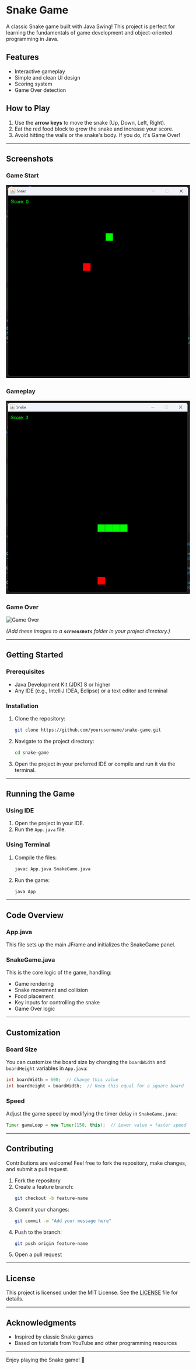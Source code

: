 # Snake Game

A classic Snake game built with Java Swing! This project is perfect for learning the fundamentals of game development and object-oriented programming in Java.

## Features

- Interactive gameplay
- Simple and clean UI design
- Scoring system
- Game Over detection

## How to Play

1. Use the **arrow keys** to move the snake (Up, Down, Left, Right).
2. Eat the red food block to grow the snake and increase your score.
3. Avoid hitting the walls or the snake's body. If you do, it's Game Over!

---

## Screenshots

### Game Start
![Game Start](screenshots/game_start.png)


### Gameplay
![Gameplay](screenshots/gameplay.png)


### Game Over
![Game Over](screenshots/game_end.png)


*(Add these images to a **`screenshots`** folder in your project directory.)*

---

## Getting Started

### Prerequisites

- Java Development Kit (JDK) 8 or higher
- Any IDE (e.g., IntelliJ IDEA, Eclipse) or a text editor and terminal

### Installation

1. Clone the repository:

   ```bash
   git clone https://github.com/yourusername/snake-game.git
   ```

2. Navigate to the project directory:

   ```bash
   cd snake-game
   ```

3. Open the project in your preferred IDE or compile and run it via the terminal.

---

## Running the Game

### Using IDE

1. Open the project in your IDE.
2. Run the `App.java` file.

### Using Terminal

1. Compile the files:
   ```bash
   javac App.java SnakeGame.java
   ```
2. Run the game:
   ```bash
   java App
   ```

---

## Code Overview

### App.java

This file sets up the main JFrame and initializes the SnakeGame panel.

### SnakeGame.java

This is the core logic of the game, handling:

- Game rendering
- Snake movement and collision
- Food placement
- Key inputs for controlling the snake
- Game Over logic

---

## Customization

### Board Size

You can customize the board size by changing the `boardWidth` and `boardHeight` variables in `App.java`:

```java
int boardWidth = 600;  // Change this value
int boardHeight = boardWidth;  // Keep this equal for a square board
```

### Speed

Adjust the game speed by modifying the timer delay in `SnakeGame.java`:

```java
Timer gameLoop = new Timer(150, this);  // Lower value = faster speed
```

---

## Contributing

Contributions are welcome! Feel free to fork the repository, make changes, and submit a pull request.

1. Fork the repository
2. Create a feature branch:
   ```bash
   git checkout -b feature-name
   ```
3. Commit your changes:
   ```bash
   git commit -m "Add your message here"
   ```
4. Push to the branch:
   ```bash
   git push origin feature-name
   ```
5. Open a pull request

---

## License

This project is licensed under the MIT License. See the [LICENSE](LICENSE) file for details.

---

## Acknowledgments

- Inspired by classic Snake games
- Based on tutorials from YouTube and other programming resources

---

Enjoy playing the Snake game! 🐍

